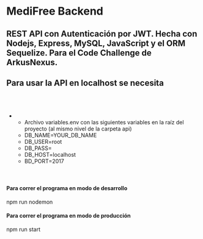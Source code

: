 # MediFree Backend

<h2>REST API con Autenticación por JWT. Hecha con Nodejs, Express, MySQL, JavaScript y el ORM Sequelize. Para el Code Challenge de ArkusNexus.</h2>

<h2>Para usar la API en localhost se necesita</h2>

<br/><br/>
<ul>
    <li>
        <ul>
            <li>Archivo variables.env con las siguientes variables en la raíz del proyecto (al mismo nivel de la carpeta api)</li>
            <li>DB_NAME=YOUR_DB_NAME</li>
            <li>DB_USER=root</li>
            <li>DB_PASS=</li>
            <li>DB_HOST=localhost</li>
            <li>BD_PORT=2017</li>
            <br/><br/>
        </ul>
    </li>
</ul>

<h4>Para correr el programa en modo de desarrollo</h4>
<p>npm run nodemon</p>
<h4>Para correr el programa en modo de producción</h4>
<p>npm run start</p>
